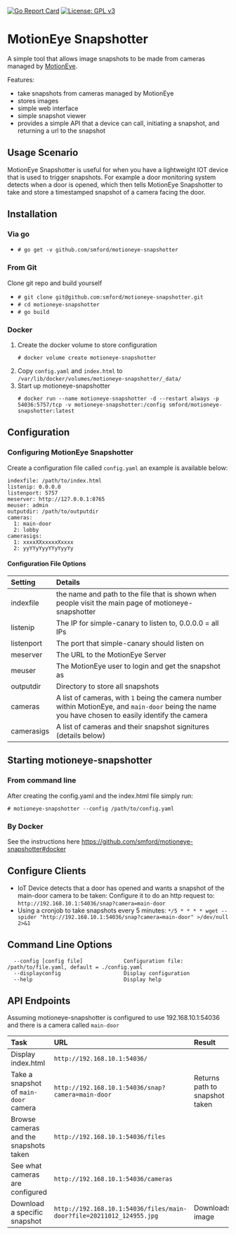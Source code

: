 [![Go Report Card](https://goreportcard.com/badge/github.com/smford/motioneye-snapshotter)](https://goreportcard.com/report/github.com/smford/motioneye-snapshotter) [![License: GPL v3](https://img.shields.io/badge/License-Apache%20v2-blue.svg)](https://www.apache.org/licenses/LICENSE-2.0)

MotionEye Snapshotter
=====================

A simple tool that allows image snapshots to be made from cameras managed by [MotionEye](https://github.com/ccrisan/motioneye).

Features:
- take snapshots from cameras managed by MotionEye
- stores images
- simple web interface
- simple snapshot viewer
- provides a simple API that a device can call, initiating a snapshot, and returning a url to the snapshot


Usage Scenario
--------------

MotionEye Snapshotter is useful for when you have a lightweight IOT device that is used to trigger snapshots.  For example a door monitoring system detects when a door is opened, which then tells MotionEye Snapshotter to take and store a timestamped snapshot of a camera facing the door.


Installation
------------
### Via go
- `# go get -v github.com/smford/motioneye-snapshotter`


### From Git
Clone git repo and build yourself
- `# git clone git@github.com:smford/motioneye-snapshotter.git`
- `# cd motioneye-snapshotter`
- `# go build`


### Docker
1. Create the docker volume to store configuration
    ```
    # docker volume create motioneye-snapshotter
    ```
1. Copy `config.yaml` and `index.html` to `/var/lib/docker/volumes/motioneye-snapshotter/_data/`
1. Start up motioneye-snapshotter
    ```
    # docker run --name motioneye-snapshotter -d --restart always -p 54036:5757/tcp -v motioneye-snapshotter:/config smford/motioneye-snapshotter:latest
    ```


Configuration
-------------

### Configuring MotionEye Snapshotter
Create a configuration file called `config.yaml` an example is available below:
```
indexfile: /path/to/index.html
listenip: 0.0.0.0
listenport: 5757
meserver: http://127.0.0.1:8765
meuser: admin
outputdir: /path/to/outputdir
cameras:
  1: main-door
  2: lobby
camerasigs:
  1: xxxxXXxxxxxXxxxx
  2: yyYYyYyyYYyYyyYy
```


#### Configuration File Options
| Setting | Details |
|:--|:--|
| indexfile | the name and path to the file that is shown when people visit the main page of motioneye-snapshotter |
| listenip | The IP for simple-canary to listen to, 0.0.0.0 = all IPs |
| listenport | The port that simple-canary should listen on |
| meserver | The URL to the MotionEye Server |
| meuser | The MotionEye user to login and get the snapshot as |
| outputdir | Directory to store all snapshots |
| cameras | A list of cameras, with `1` being the camera number within MotionEye, and `main-door` being the name you have chosen to easily identify the camera |
| camerasigs | A list of cameras and their snapshot signitures (details below) |


Starting motioneye-snapshotter
----------------------
### From command line
After creating the config.yaml and the index.html file simply run:

`# motioneye-snapshotter --config /path/to/config.yaml`


### By Docker
See the instructions here https://github.com/smford/motioneye-snapshotter#docker


Configure Clients
-----------------

- IoT Device detects that a door has opened and wants a snapshot of the main-door camera to be taken:
  Configure it to do an http request to: `http://192.168.10.1:54036/snap?camera=main-door`
- Using a cronjob to take snapshots every 5 minutes:
  `*/5 * * * * wget --spider "http://192.168.10.1:54036/snap?camera=main-door" >/dev/null 2>&1`


Command Line Options
--------------------
```
  --config [config file]             Configuration file: /path/to/file.yaml, default = ./config.yaml
  --displayconfig                    Display configuration
  --help                             Display help
```

API Endpoints
-------------
Assuming motioneye-snapshotter is configured to use 192.168.10.1:54036 and there is a camera called `main-door`

| Task | URL | Result |
|:--|:--|:--|
| Display index.html | `http://192.168.10.1:54036/` | |
| Take a snapshot of `main-door` camera | `http://192.168.10.1:54036/snap?camera=main-door` | Returns path to snapshot taken |
| Browse cameras and the snapshots taken | `http://192.168.10.1:54036/files` | |
| See what cameras are configured | `http://192.168.10.1:54036/cameras` | |
| Download a specific snapshot | `http://192.168.10.1:54036/files/main-door?file=20211012_124955.jpg` | Downloads image |
